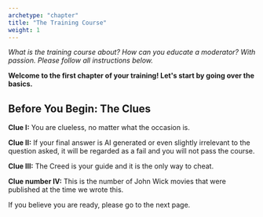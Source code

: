 ```yaml
---
archetype: "chapter"
title: "The Training Course"
weight: 1
---
```


_*What is the training course about? How can you educate a moderator? With passion. Please follow all instructions below.*_

**Welcome to the first chapter of your training! Let's start by going over the basics.**

## Before You Begin: The Clues

**Clue I:** You are clueless, no matter what the occasion is.

**Clue II:** If your final answer is AI generated or even slightly irrelevant to the question asked, it will be regarded as a fail and you will not pass the course.

**Clue III:** The Creed is your guide and it is the only way to cheat. 

**Clue number IV:** This is the number of John Wick movies that were published at the time we wrote this. 

If you believe you are ready, please go to the next page. 

